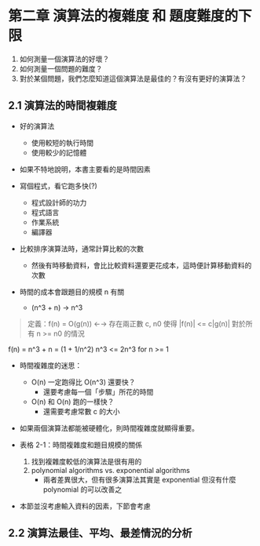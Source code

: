 # 第二章 演算法的複雜度 和 題度難度的下限

1. 如何測量一個演算法的好壞？
2. 如何測量一個問題的難度？
3. 對於某個問題，我們怎麼知道這個演算法是最佳的？有沒有更好的演算法？

## 2.1 演算法的時間複雜度

* 好的演算法
  * 使用較短的執行時間
  * 使用較少的記憶體
* 如果不特地說明，本書主要看的是時間因素

* 寫個程式，看它跑多快(?)
  * 程式設計師的功力
  * 程式語言
  * 作業系統
  * 編譯器
  
* 比較排序演算法時，通常計算比較的次數
  * 然後有時移動資料，會比比較資料還要更花成本，這時便計算移動資料的次數
  
* 時間的成本會跟題目的規模 n 有關
  * (n^3 + n) → n^3
  
> 定義：f(n) = O(g(n)) ←→ 存在兩正數 c, n0 使得 |f(n)| <= c|g(n)| 對於所有 n >= n0 的情況 

f(n) = n^3 + n = (1 + 1/n^2) n^3 <= 2n^3 for n >= 1

* 時間複雜度的迷思：
  * O(n) 一定跑得比 O(n^3) 還要快？
     * 還要考慮每一個「步驟」所花的時間
  * O(n) 和 O(n) 跑的一樣快？
     * 還需要考慮常數 c 的大小
     
* 如果兩個演算法都能被硬體化，則時間複雜度就顯得重要。

* 表格 2-1：時間複雜度和題目規模的關係
  1. 找到複雜度較低的演算法是很有用的
  2. polynomial algorithms vs. exponential algorithms
     * 兩者差異很大，但有很多演算法其實是 exponential 但沒有什麼 polynomial 的可以改善之
     
* 本節並沒考慮輸入資料的因素，下節會考慮

## 2.2 演算法最佳、平均、最差情況的分析

